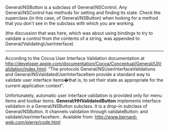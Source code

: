 General/NSButton is a subclass of General/NSControl. Any General/NSControl has methods for setting and finding its state. Check the superclass (in this case, of General/NSButton) when looking for a method that you don't see in the subclass with which you are working.

(the discussion that was here, which was about using bindings to try to validate a control from the contents of a string, was appended to General/ValidatingUserInterface)

----

According to the Cocoa User Interface Validation documentation at http://developer.apple.com/documentation/Cocoa/Conceptual/General/UIValidation/index.html: "The protocols General/NSUserInterfaceValidations and General/NSValidatedUserInterfaceItem provide a standard way to validate user interface items�that is, to set their state as appropriate for the current application context".

Unfortunately, automatic user interface validation is provided only for menu items and toolbar items. **General/HHValidatedButton** implements interface validation in a General/NSButton subclass. It is a drop-in subclass of General/NSButton. It channels validation through validateButton: and validateUserInterfaceItem:. Available from: http://www.bernard-web.com/pierre/code.html